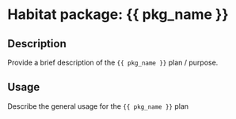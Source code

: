 # Habitat package: {{ pkg_name }}

## Description

Provide a brief description of the `{{ pkg_name }}` plan / purpose.

## Usage

Describe the general usage for the `{{ pkg_name }}` plan
